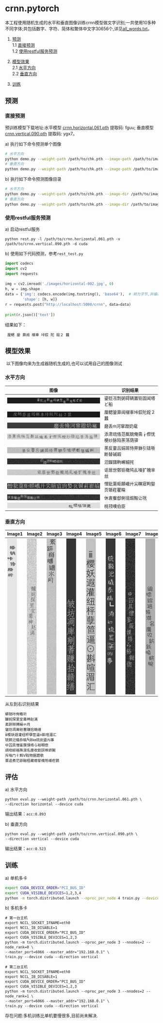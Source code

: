# crnn.pytorch

​            本工程使用随机生成的水平和垂直图像训练crnn模型做文字识别;一共使用10多种不同字体;共包括数字、字符、简体和繁体中文字30656个,详见[all_words.txt](data/all_words.txt)。

1. [预测](#预测)<br>
    1.1 [直接预测](#直接预测)<br>
    1.2 [使用restful服务预测](#使用restful服务预测)<br>

2. [模型效果](#模型效果)<br>
    2.1 [水平方向](#水平方向)<br>
    2.2 [垂直方向](#垂直方向)<br>

3. [训练](#训练)<br>




## 预测
### 直接预测

   预训练模型下载地址:水平模型 [crnn.horizontal.061.pth](https://pan.baidu.com/s/1beTiTtHMdpOZ9wkqPwODQg) 提取码: fguu; 垂直模型 [crnn.vertical.090.pth](https://pan.baidu.com/s/1VsW2K4G0g0QX5W3Lb3SoAw) 提取码: ygx7。

a) 执行如下命令预测单个图像

  
```bash
# 水平方向
python demo.py --weight-path /path/to/chk.pth --image-path /path/to/image --direction horizontal
# 垂直方向
python demo.py --weight-path /path/to/chk.pth --image-path /path/to/image --direction vertical

```


b) 执行如下命令预测图像目录

```bash
# 水平方向
python demo.py --weight-path /path/to/chk.pth --image-dir /path/to/image/dir --direction horizontal
# 垂直方向
python demo.py --weight-path /path/to/chk.pth --image-dir /path/to/image/dir --direction vertical
```

### 使用restful服务预测

a) 启动restful服务

```shell
python rest.py -l /path/to/crnn.horizontal.061.pth -v /path/to/crnn.vertical.090.pth -d cuda
```

b) 使用如下代码预测，参考`rest_test.py`

```python
import codecs
import cv2
import requests

img = cv2.imread('./images/horizontal-002.jpg', 0)
h, w = img.shape
data = {'img': codecs.encode(img.tostring(), 'base64'),  # 转为字节,并编码
        'shape': [h, w]}
r = requests.post("http://localhost:5000/crnn", data=data)

print(r.json()['text'])
```

结果如下：

```shell
 厘鳃 銎 萛闿 檭車 垰銰 陀 婬２ 蠶
```



## 模型效果

​             以下图像均来为生成器随机生成的,也可以试用自己的图像测试

### 水平方向

| 图像 | 识别结果 |
| ------------------------------ | ---------------------------- |
| ![](images/horizontal-001.jpg) | 鎏贬冱剽粥碍辆置钷固闻塔ど船 |
| ![](images/horizontal-002.jpg) | 厘鳃銎萛闿檭車垰銰陀婬２蠶 |
| ![](images/horizontal-003.jpg) | 磨丢河窜蹬奶鼋 |
| ![](images/horizontal-004.jpg) | 添肃琉恪范粼兢俺斋┟傺怃梗纱脉陷荼荡荫驿 |
| ![](images/horizontal-005.jpg) | 荼反霎吕娟斑恃畀貅引铥哳断替碱嘏 |
| ![](images/horizontal-006.jpg) | 汨鑅譜軥嶰細挓 |
| ![](images/horizontal-007.jpg) | 讵居世鄄钷橄鸠乩嗓犷魄芈丝 |
| ![](images/horizontal-008.jpg) | 憎豼蕖蚷願巇廾尖瞚寣眗媝页锧荰瞿睔 |
| ![](images/horizontal-009.jpg) | 休衷餐郄俐徂煅黢让咣 |
| ![](images/horizontal-010.jpg) | 桃顸噢伯臣 |


### 垂直方向


| Image1                       | Image2                       | Image3                       | Image4                       | Image5                       | Image6                       | Image7                       | Image8                       | Image9                       | Image10                      |
| ---------------------------- | ---------------------------- | ---------------------------- | ---------------------------- | ---------------------------- | ---------------------------- | ---------------------------- | ---------------------------- | ---------------------------- | ---------------------------- |
| ![](images/vertical-001.jpg) | ![](images/vertical-002.jpg) | ![](images/vertical-003.jpg) | ![](images/vertical-004.jpg) | ![](images/vertical-005.jpg) | ![](images/vertical-006.jpg) | ![](images/vertical-007.jpg) | ![](images/vertical-008.jpg) | ![](images/vertical-009.jpg) | ![](images/vertical-010.jpg) |

从左到右识别结果
```
蟒销咔侉糌圻
醵姹探里坌葺神赵漓
紊趼掰膊縉氺月
皱坊凋庳剜蓍赚拾赣缮
ⅲ樱妖遐灌纽枰孽笸逼⊙斟喧湄汇
铳颢汜橇忝稿┗淌㎞琉炭盛㈨事
ゆ囚具憎鉴蔟馍络ら裕翱偬
绸唿綜袼殊潸名廪收鈁跃唤蛴腕
斥嗡门彳鹪Ⅴ戝物据趱欹
覃追煮茫舔酾桎藏瘪挚檎笏嵊疙鹦
```


## 评估

a) 水平方向
```shell
python eval.py --weight-path /path/to/crnn.horizontal.061.pth \
--direction horizontal --device cuda

```
输出结果：`acc:0.893`

b) 垂直方向
```shell
python eval.py --weight-path /path/to/crnn.vertical.090.pth \
--direction vertical --device cuda
```
输出结果：`acc:0.523`

## 训练

a) 单机多卡
```bash
export CUDA_DEVICE_ORDER="PCI_BUS_ID"
export CUDA_VISIBLE_DEVICES=1,2,3,4
python -m torch.distributed.launch --nproc_per_node 4 train.py --device cuda --direction vertical
```

b) 多机多卡
```shell
# 第一台主机
export NCCL_SOCKET_IFNAME=eth0
export NCCL_IB_DISABLE=1
export CUDA_DEVICE_ORDER="PCI_BUS_ID"
export CUDA_VISIBLE_DEVICES=1,2,3
python -m torch.distributed.launch --nproc_per_node 3 --nnodes=2 --node_rank=0 \
--master_port=6066 --master_addr="192.168.0.1" \
train.py --device cuda --direction vertical 

# 第二台主机
export NCCL_SOCKET_IFNAME=eth0
export NCCL_IB_DISABLE=1
export CUDA_DEVICE_ORDER="PCI_BUS_ID"
export CUDA_VISIBLE_DEVICES=1,2,3
python -m torch.distributed.launch --nproc_per_node 3 --nnodes=2 --node_rank=1 \
--master_port=6066 --master_addr="192.168.0.1" \
train.py --device cuda --direction vertical 
```
存在问题:多机训练比单机要慢很多,目前尚未解决.